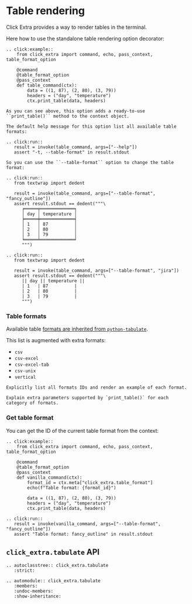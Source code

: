 # Table rendering

Click Extra provides a way to render tables in the terminal.

Here how to use the standalone table rendering option decorator:

```{eval-rst}
.. click:example::
    from click_extra import command, echo, pass_context, table_format_option

    @command
    @table_format_option
    @pass_context
    def table_command(ctx):
        data = ((1, 87), (2, 80), (3, 79))
        headers = ("day", "temperature")
        ctx.print_table(data, headers)

As you can see above, this option adds a ready-to-use ``print_table()`` method to the context object.

The default help message for this option list all available table formats:

.. click:run::
   result = invoke(table_command, args=["--help"])
   assert "-t, --table-format" in result.stdout

So you can use the ``--table-format`` option to change the table format:

.. click:run::
   from textwrap import dedent

   result = invoke(table_command, args=["--table-format", "fancy_outline"])
   assert result.stdout == dedent("""\
      ╒═════╤═════════════╕
      │ day │ temperature │
      ╞═════╪═════════════╡
      │ 1   │ 87          │
      │ 2   │ 80          │
      │ 3   │ 79          │
      ╘═════╧═════════════╛
      """)

.. click:run::
   from textwrap import dedent

   result = invoke(table_command, args=["--table-format", "jira"])
   assert result.stdout == dedent("""\
      || day || temperature ||
      | 1   | 87          |
      | 2   | 80          |
      | 3   | 79          |
      """)
```

### Table formats

Available table [formats are inherited from `python-tabulate`](https://github.com/astanin/python-tabulate#table-format).

This list is augmented with extra formats:
- `csv`
- `csv-excel`
- `csv-excel-tab`
- `csv-unix`
- `vertical`

```{todo}
Explicitly list all formats IDs and render an example of each format.
```

```{todo}
Explain extra parameters supported by `print_table()` for each category of formats.
```

### Get table format

You can get the ID of the current table format from the context:

```{eval-rst}
.. click:example::
    from click_extra import command, echo, pass_context, table_format_option

    @command
    @table_format_option
    @pass_context
    def vanilla_command(ctx):
        format_id = ctx.meta["click_extra.table_format"]
        echo(f"Table format: {format_id}")

        data = ((1, 87), (2, 80), (3, 79))
        headers = ("day", "temperature")
        ctx.print_table(data, headers)

.. click:run::
   result = invoke(vanilla_command, args=["--table-format", "fancy_outline"])
   assert "Table format: fancy_outline" in result.stdout
```

## `click_extra.tabulate` API

```{eval-rst}
.. autoclasstree:: click_extra.tabulate
   :strict:
```

```{eval-rst}
.. automodule:: click_extra.tabulate
   :members:
   :undoc-members:
   :show-inheritance:
```
